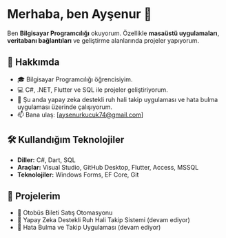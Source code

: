 # Merhaba, ben Ayşenur 👋

Ben **Bilgisayar Programcılığı** okuyorum. Özellikle **masaüstü uygulamaları**, **veritabanı bağlantıları** ve geliştirme alanlarında projeler yapıyorum.

## 🚀 Hakkımda

- 🎓 Bilgisayar Programcılığı öğrencisiyim.
- 💻 C#, .NET, Flutter ve SQL ile projeler geliştiriyorum.
- 🌱 Şu anda yapay zeka destekli ruh hali takip uygulaması ve hata bulma uygulaması üzerinde çalışıyorum.
- 📫 Bana ulaş: [aysenurkucuk74@gmail.com] 

## 🛠️ Kullandığım Teknolojiler

- **Diller:** C#, Dart, SQL
- **Araçlar:** Visual Studio, GitHub Desktop, Flutter, Access, MSSQL
- **Teknolojiler:** Windows Forms, EF Core, Git

## 📂 Projelerim

- 🚌 Otobüs Bileti Satış Otomasyonu
- 🤖 Yapay Zeka Destekli Ruh Hali Takip Sistemi (devam ediyor)
- 🐞 Hata Bulma ve Takip Uygulaması (devam ediyor)
